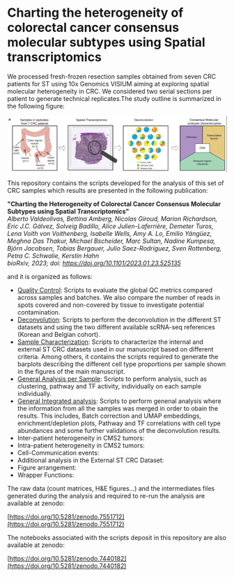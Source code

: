 # Charting the heterogeneity of colorectal cancer consensus molecular subtypes using Spatial transcriptomics

We processed fresh-frozen resection samples obtained from seven CRC patients for ST using 10x Genomics VISIUM aiming at exploring spatial molecular heterogeneity in CRC. We considered two serial sections per patient to generate technical replicates.The study outline is summarized in the following figure: 

![Study Outline](https://github.com/alberto-valdeolivas/CRC_CMS_ST/raw/main/Extras/StudyOutline.png)

This repository contains the scripts developed for the analysis of this set of CRC samples which results are presented in the following publication: 

**"Charting the Heterogeneity of Colorectal Cancer Consensus Molecular Subtypes using Spatial Transcriptomics"**   
_Alberto Valdeolivas, Bettina Amberg, Nicolas Giroud, Marion Richardson, Eric J.C. Gálvez, Solveig Badillo, Alice Julien-Laferrière, Demeter Turos, Lena Voith von Voithenberg, Isabelle Wells, Amy A. Lo, Emilio Yángüez, Meghna Das Thakur, Michael Bscheider, Marc Sultan, Nadine Kumpesa, Björn Jacobsen, Tobias Bergauer, Julio Saez-Rodriguez, Sven Rottenberg, Petra C. Schwalie, Kerstin Hahn  
bioRxiv, 2023; doi: https://doi.org/10.1101/2023.01.23.525135_

and it is organized as follows:

* [Quality Control](https://github.com/alberto-valdeolivas/ST_CRC_CMS/tree/main/Quality_Control): Scripts to evaluate the global QC metrics compared across samples and batches. We also compare the number of reads in spots covered and non-covered by tissue to investigate potential contamination. 
* [Deconvolution](https://github.com/alberto-valdeolivas/ST_CRC_CMS/tree/main/Deconvolution): Scripts to perform the deconvolution in the different ST datasets and using the two different available scRNA-seq references (Korean and Belgian cohort).
* [Sample Characterization](https://github.com/alberto-valdeolivas/ST_CRC_CMS/tree/main/Sample_Characterization): Scripts to characterize the internal and external ST CRC datasets used in our manuscript based on different criteria. Among others, it contains the scripts required to generate the barplots describing the different cell type proportions per sample shown in the figures of the main manuscript. 
* [General Analysis per Sample](https://github.com/alberto-valdeolivas/ST_CRC_CMS/tree/main/General_Analysis_perSample): Scripts to perform analysis, such as clustering, pathway and TF activity, individually on each sample individually. 
* [General Integrated analysis](https://github.com/alberto-valdeolivas/ST_CRC_CMS/tree/main/General_Integrated_Analysis): Scripts to perform genenal analysis where the information from all the samples was merged in order to obain the results. This includes, Batch correction and UMAP embeddings, enrichment/depletion plots, Pathway and TF correlations with cell type abundances and some further validations of the deconvolution results. 
* Inter-patient heterogeneity in CMS2 tumors: 
* Intra-patient heterogeneity in CMS2 tumors: 
* Cell-Communication events:
* Additional analysis in the External ST CRC Dataset:
* Figure arrangement:
* Wrapper Functions:

The raw data (count matrices, H&E figures...) and the intermediates files generated during the analysis and required to re-run the analysis are available at zenodo: 

[https://doi.org/10.5281/zenodo.7551712](https://doi.org/10.5281/zenodo.7551712)

The notebooks associated with the scripts deposit in this repository are also available at zenodo: 

[https://doi.org/10.5281/zenodo.7440182](https://doi.org/10.5281/zenodo.7440182)







